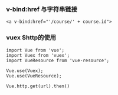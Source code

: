 <!--
@Author: BoHai <bohai>
@Date:   2016-11-29T19:43:17+08:00
@Email:  bohai@100.com
@Last modified by:   bohai
@Last modified time: 2016-12-10T21:06:18+08:00
-->



### v-bind:href 与字符串链接

```
<a v-bind:href="'/course/' + course.id">
```
### vuex $http的使用

```
import Vue from 'vue';
import Vuex from 'vuex';
import VueResource from 'vue-resource';

Vue.use(Vuex);
Vue.use(VueResource);

Vue.http.get(url).then()
```
